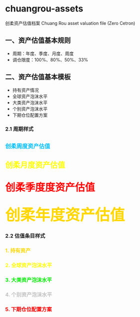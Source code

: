 # chuangrou-assets
创柔资产估值档案 Chuang Rou asset valuation file (Zero Cetron)

## 一、资产估值基本规则
- 周期：年度、季度、月度、周度
- 调仓限度：100%、80%、50%、33%

## 二、资产估值基本模板
- 持有资产情况
- 全球资产泡沫水平
- 大类资产泡沫水平
- 个别资产泡沫水平
- 下期仓位配置方案

### 2.1 周期样式

## <font size=4 color=deepskyblue>创柔周度资产估值</font>
## <font size=5 color=yellow>创柔月度资产估值</font>
## <font size=6 color=red>创柔季度度资产估值</font>
## <font size=7 color=gold>创柔年度资产估值</font>

### 2.2 估值条目样式

### <font color=gold>1. 持有资产</font>
### <font color=yellow>2. 全球资产泡沫水平</font>
### <font color=gree>3. 大类资产泡沫水平</font>
### <font color=silver>4. 个别资产泡沫水平</font>
### <font color=red>5. 下期仓位配置方案</font>

